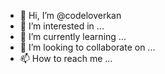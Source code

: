 - 👋 Hi, I’m @codeloverkan
- 👀 I’m interested in ...
- 🌱 I’m currently learning ...
- 💞️ I’m looking to collaborate on ...
- 📫 How to reach me ...

<!---
codeloverkan/codeloverkan is a ✨ special ✨ repository because its `README.md` (this file) appears on your GitHub profile.
You can click the Preview link to take a look at your changes.
--->
